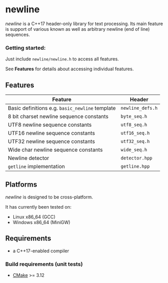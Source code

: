 # newline
_newline_ is a C++17 header-only library for text processing.
Its main feature is support of various known as well as arbitrary newline (end of line) sequences.

### Getting started:
Just include `newline/newline.h` to access all features.

See **Features** for details about accessing individual features.

## Features
| Feature | Header |
| --- | --- |
| Basic definitions e.g. `basic_newline` template | `newline_defs.h` |
| 8 bit charset newline sequence constants | `byte_seq.h` |
| UTF8 newline sequence constants | `utf8_seq.h` |
| UTF16 newline sequence constants | `utf16_seq.h` |
| UTF32 newline sequence constants | `utf32_seq.h` |
| Wide char newline sequence constants | `wide_seq.h` |
| Newline detector | `detector.hpp` |
| `getline` implementation | `getline.hpp` |

## Platforms
_newline_ is designed to be cross-platform.

It has currently been tested on:
* Linux x86_64 (GCC)
* Windows x86_64 (MiniGW)

## Requirements
* a C++17-enabled compiler

### Build requirements (unit tests)
* [CMake](https://cmake.org) >= 3.12

